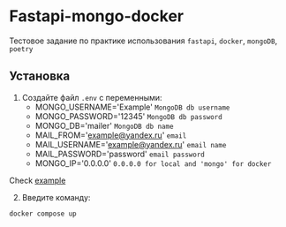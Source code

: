 # Fastapi-mongo-docker

Тестовое задание по практике использования `fastapi`, `docker`, `mongoDB`, `poetry`

## Установка
1. Создайте файл `.env` с переменными:
    - MONGO_USERNAME='Example' `MongoDB db username`
    - MONGO_PASSWORD='12345' `MongoDB db password`
    - MONGO_DB='mailer' `MongoDB db name`
    - MAIL_FROM='example@yandex.ru' `email`
    - MAIL_USERNAME='example@yandex.ru' `email name`
    - MAIL_PASSWORD='password' `email password`
    - MONGO_IP='0.0.0.0' `0.0.0.0 for local and 'mongo' for docker`

Check [example](env_example) 

2. Введите команду:
```
docker compose up
```